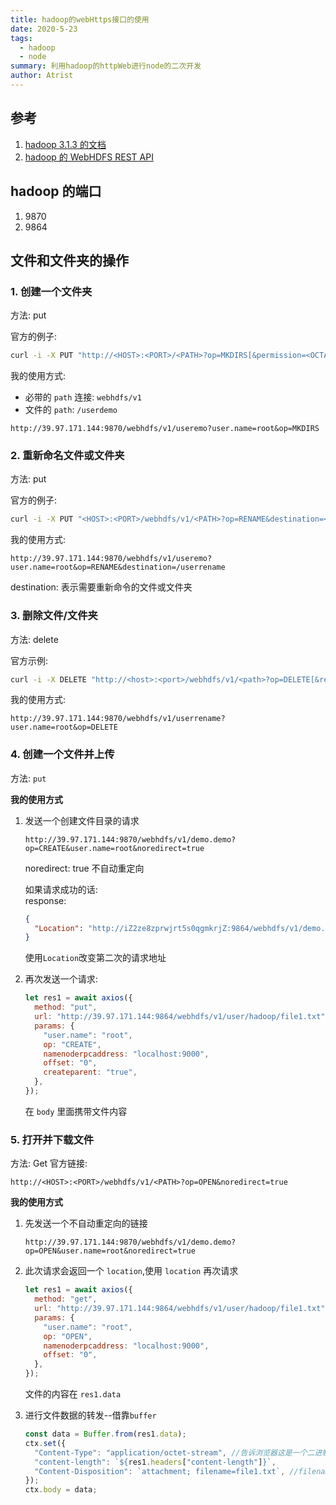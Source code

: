 ```yaml
---
title: hadoop的webHttps接口的使用
date: 2020-5-23
tags:
  - hadoop
  - node
summary: 利用hadoop的httpWeb进行node的二次开发
author: Atrist
---
```


## 参考

1. [hadoop 3.1.3 的文档](https://hadoop.apache.org/docs/r3.1.3/)
2. [hadoop 的 WebHDFS REST API](https://hadoop.apache.org/docs/r3.1.3/hadoop-project-dist/hadoop-hdfs/WebHDFS.html)

## hadoop 的端口

1. 9870
2. 9864

## 文件和文件夹的操作

### 1. 创建一个文件夹

方法: put

官方的例子:

```sh
curl -i -X PUT "http://<HOST>:<PORT>/<PATH>?op=MKDIRS[&permission=<OCTAL>]"
```

我的使用方式:<br/>

- 必带的 `path` 连接: `webhdfs/v1`
- 文件的 `path`: `/userdemo`

```http
http://39.97.171.144:9870/webhdfs/v1/useremo?user.name=root&op=MKDIRS
```

### 2. 重新命名文件或文件夹

方法: put

官方的例子:

```sh
curl -i -X PUT "<HOST>:<PORT>/webhdfs/v1/<PATH>?op=RENAME&destination=<PATH>"
```

我的使用方式:

```http
http://39.97.171.144:9870/webhdfs/v1/useremo?user.name=root&op=RENAME&destination=/userrename
```

destination: 表示需要重新命令的文件或文件夹

### 3. 删除文件/文件夹

方法: delete

官方示例:

```sh
curl -i -X DELETE "http://<host>:<port>/webhdfs/v1/<path>?op=DELETE[&recursive=<true|false>]"
```

我的使用方式:

```http
http://39.97.171.144:9870/webhdfs/v1/userrename?user.name=root&op=DELETE
```

### 4. 创建一个文件并上传

方法: `put`

**我的使用方式**

1. 发送一个创建文件目录的请求

   ```http
   http://39.97.171.144:9870/webhdfs/v1/demo.demo?op=CREATE&user.name=root&noredirect=true
   ```

   noredirect: true 不自动重定向

   如果请求成功的话: <br/>
   response:

   ```json
   {
     "Location": "http://iZ2ze8zprwjrt5s0qgmkrjZ:9864/webhdfs/v1/demo.demo?op=CREATE&user.name=root&namenoderpcaddress=localhost:9000&createflag=&createparent=true&overwrite=false"
   }
   ```

   使用`Location`改变第二次的请求地址

2. 再次发送一个请求:
   ```js
   let res1 = await axios({
     method: "put",
     url: "http://39.97.171.144:9864/webhdfs/v1/user/hadoop/file1.txt",
     params: {
       "user.name": "root",
       op: "CREATE",
       namenoderpcaddress: "localhost:9000",
       offset: "0",
       createparent: "true",
     },
   });
   ```
   在 `body` 里面携带文件内容

### 5. 打开并下载文件

方法: Get
官方链接:

```http
http://<HOST>:<PORT>/webhdfs/v1/<PATH>?op=OPEN&noredirect=true
```

**我的使用方式**

1. 先发送一个不自动重定向的链接

   ```http
   http://39.97.171.144:9870/webhdfs/v1/demo.demo?op=OPEN&user.name=root&noredirect=true
   ```

2. 此次请求会返回一个 `location`,使用 `location` 再次请求

   ```js
   let res1 = await axios({
     method: "get",
     url: "http://39.97.171.144:9864/webhdfs/v1/user/hadoop/file1.txt",
     params: {
       "user.name": "root",
       op: "OPEN",
       namenoderpcaddress: "localhost:9000",
       offset: "0",
     },
   });
   ```

   文件的内容在 `res1.data`

3. 进行文件数据的转发--借靠`buffer`
   ```js
   const data = Buffer.from(res1.data);
   ctx.set({
     "Content-Type": "application/octet-stream", //告诉浏览器这是一个二进制文件
     "content-length": `${res1.headers["content-length"]}`,
     "Content-Disposition": `attachment; filename=file1.txt`, //filename是浏览器下载时的文件名字
   });
   ctx.body = data;
   ```

